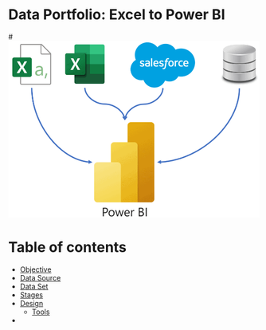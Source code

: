 # Data Portfolio:         Excel to Power BI





#![excel-to-powerbi-animated-diagram](assets/excel_sql_powerbi.png)




# Table of contents

- [Objective](#objective)
- [Data Source](#data-sourc#)
- [Data Set](https://github.com/somkene-star/somkene-star.github.io/commit/f709917b8be1c72ca7cc7075586283efabee272f)
- [Stages](#stages)
- [Design](#design)
    - [Tools](#tools)
- 






